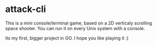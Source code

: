 # attack-cli
This is a mini console/terminal game, based on a 2D verticaly scrolling space shooter. 
You can run it on every Unix system with a console.

Its my first, bigger project in GO. I hope you like playing it :)
